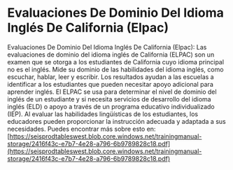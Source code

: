 # Evaluaciones De Dominio Del Idioma Inglés De California (Elpac)
Evaluaciones De Dominio Del Idioma Inglés De California (Elpac): Las evaluaciones de dominio del idioma inglés de California (ELPAC) son un examen que se otorga a los estudiantes de California cuyo idioma principal no es el inglés. Mide su dominio de las habilidades del idioma inglés, como escuchar, hablar, leer y escribir. Los resultados ayudan a las escuelas a identificar a los estudiantes que pueden necesitar apoyo adicional para aprender inglés. El ELPAC se usa para determinar el nivel de dominio del inglés de un estudiante y si necesita servicios de desarrollo del idioma inglés (ELD) o apoyo a través de un programa educativo individualizado (IEP). Al evaluar las habilidades lingüísticas de los estudiantes, los educadores pueden proporcionar la instrucción adecuada y adaptada a sus necesidades.
Puedes encontrar más sobre esto en: [https://seisprodtableswest.blob.core.windows.net/trainingmanual-storage/2416f43c-e7b7-4e28-a796-6b9789828c18.pdf](https://seisprodtableswest.blob.core.windows.net/trainingmanual-storage/2416f43c-e7b7-4e28-a796-6b9789828c18.pdf)